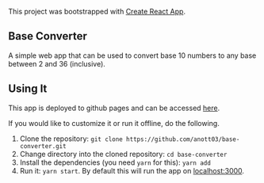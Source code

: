 This project was bootstrapped with [Create React App](https://github.com/facebook/create-react-app).

## Base Converter
A simple web app that can be used to convert base 10 numbers to any base between 2 and 36 (inclusive).

## Using It
This app is deployed to github pages and can be accessed [here](http://anott03.github.io/base-converter).

If you would like to customize it or run it offline, do the following.

1. Clone the repository: `git clone https://github.com/anott03/base-converter.git`
2. Change directory into the cloned repository: `cd base-converter`
3. Install the dependencies (you need `yarn` for this): `yarn add`
4. Run it: `yarn start`. By default this will run the app on [localhost:3000](http://localhost:3000).

